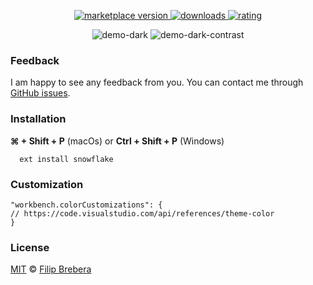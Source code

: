 
<p align="center">
  <!-- marketplace version -->
  <a href="https://marketplace.visualstudio.com/items?itemName=breberaf.snowflake">
    <img alt="marketplace version" src="https://img.shields.io/vscode-marketplace/v/breberaf.snowflake?color=5dbcd4&maxAge=3600&style=for-the-badge&labelColor=1b2029">
  </a>
  <!-- downloads -->
  <a href="https://marketplace.visualstudio.com/items?itemName=breberaf.snowflake">
    <img alt="downloads" src="https://img.shields.io/vscode-marketplace/d/breberaf.snowflake?color=5dbcd4&maxAge=3600&style=for-the-badge&labelColor=1b2029">
  </a>
  <!-- rating -->
  <a href="https://marketplace.visualstudio.com/items?itemName=breberaf.snowflake">
    <img alt="rating" src="https://img.shields.io/vscode-marketplace/stars/breberaf.snowflake?color=5dbcd4&maxAge=3600&style=for-the-badge&labelColor=1b2029">
  </a>
</p>

<p align="center"><img alt="demo-dark" src="https://raw.githubusercontent.com/breberafilip/snowflake-theme-vscode/master/assets/dark.png"/>
<img alt="demo-dark-contrast" src="https://raw.githubusercontent.com/breberafilip/snowflake-theme-vscode/master/assets/dark-contrast.png"/></p>


### Feedback

I am happy to see any feedback from you. You can contact me through [GitHub issues](https://github.com/breberafilip/snowflake-theme-vscode/issues). 



### Installation

**⌘ + Shift + P** (macOs) or **Ctrl + Shift + P** (Windows)
 ```
   ext install snowflake
 ```



### Customization


```
"workbench.colorCustomizations": {
// https://code.visualstudio.com/api/references/theme-color
}
```



### License

[MIT](https://github.com/breberafilip/snowflake-theme-vscode/blob/master/LICENSE.md) © [Filip Brebera](https://brebera.com)
